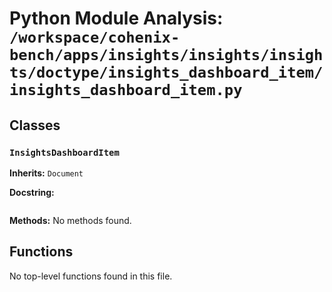 # Python Module Analysis: `/workspace/cohenix-bench/apps/insights/insights/insights/doctype/insights_dashboard_item/insights_dashboard_item.py`

## Classes

### `InsightsDashboardItem`
**Inherits:** `Document`


**Docstring:**
```

```

**Methods:**
No methods found.




## Functions

No top-level functions found in this file.
